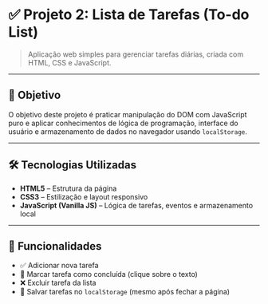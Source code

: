 # ✅ Projeto 2: Lista de Tarefas (To-do List)

> Aplicação web simples para gerenciar tarefas diárias, criada com HTML, CSS e JavaScript.

---

## 🎯 Objetivo

O objetivo deste projeto é praticar manipulação do DOM com JavaScript puro e aplicar conhecimentos de lógica de programação, interface do usuário e armazenamento de dados no navegador usando `localStorage`.

---

## 🛠 Tecnologias Utilizadas

- **HTML5** – Estrutura da página
- **CSS3** – Estilização e layout responsivo
- **JavaScript (Vanilla JS)** – Lógica de tarefas, eventos e armazenamento local

---

## 🧠 Funcionalidades

- ✅ Adicionar nova tarefa
- 📝 Marcar tarefa como concluída (clique sobre o texto)
- ❌ Excluir tarefa da lista
- 💾 Salvar tarefas no `localStorage` (mesmo após fechar a página)
  
